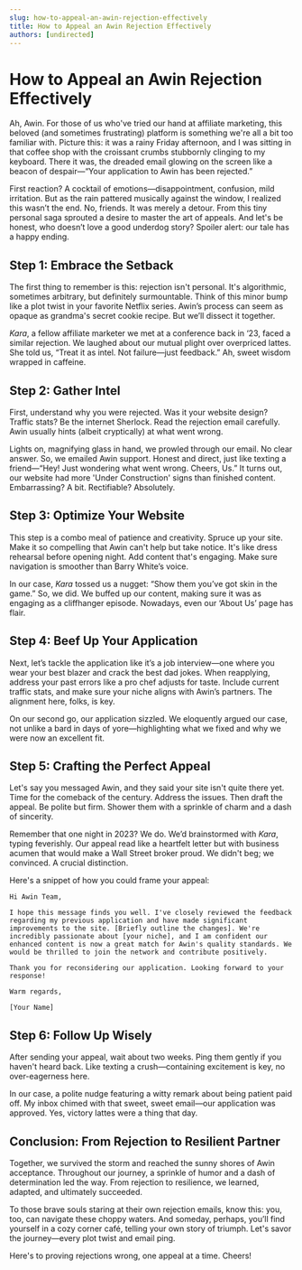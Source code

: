 ```yaml
---
slug: how-to-appeal-an-awin-rejection-effectively
title: How to Appeal an Awin Rejection Effectively
authors: [undirected]
---
```



# How to Appeal an Awin Rejection Effectively

Ah, Awin. For those of us who've tried our hand at affiliate marketing, this beloved (and sometimes frustrating) platform is something we're all a bit too familiar with. Picture this: it was a rainy Friday afternoon, and I was sitting in that coffee shop with the croissant crumbs stubbornly clinging to my keyboard. There it was, the dreaded email glowing on the screen like a beacon of despair—“Your application to Awin has been rejected.”

First reaction? A cocktail of emotions—disappointment, confusion, mild irritation. But as the rain pattered musically against the window, I realized this wasn’t the end. No, friends. It was merely a detour. From this tiny personal saga sprouted a desire to master the art of appeals. And let's be honest, who doesn’t love a good underdog story? Spoiler alert: our tale has a happy ending.

## Step 1: Embrace the Setback

The first thing to remember is this: rejection isn't personal. It's algorithmic, sometimes arbitrary, but definitely surmountable. Think of this minor bump like a plot twist in your favorite Netflix series. Awin’s process can seem as opaque as grandma's secret cookie recipe. But we’ll dissect it together.

_Kara_, a fellow affiliate marketer we met at a conference back in ‘23, faced a similar rejection. We laughed about our mutual plight over overpriced lattes. She told us, “Treat it as intel. Not failure—just feedback.” Ah, sweet wisdom wrapped in caffeine.

## Step 2: Gather Intel

First, understand why you were rejected. Was it your website design? Traffic stats? Be the internet Sherlock. Read the rejection email carefully. Awin usually hints (albeit cryptically) at what went wrong.

Lights on, magnifying glass in hand, we prowled through our email. No clear answer. So, we emailed Awin support. Honest and direct, just like texting a friend—“Hey! Just wondering what went wrong. Cheers, Us.” It turns out, our website had more 'Under Construction' signs than finished content. Embarrassing? A bit. Rectifiable? Absolutely.

## Step 3: Optimize Your Website

This step is a combo meal of patience and creativity. Spruce up your site. Make it so compelling that Awin can't help but take notice. It's like dress rehearsal before opening night. Add content that's engaging. Make sure navigation is smoother than Barry White’s voice.

In our case, _Kara_ tossed us a nugget: “Show them you’ve got skin in the game.” So, we did. We buffed up our content, making sure it was as engaging as a cliffhanger episode. Nowadays, even our ‘About Us’ page has flair.

## Step 4: Beef Up Your Application

Next, let’s tackle the application like it’s a job interview—one where you wear your best blazer and crack the best dad jokes. When reapplying, address your past errors like a pro chef adjusts for taste. Include current traffic stats, and make sure your niche aligns with Awin’s partners. The alignment here, folks, is key.

On our second go, our application sizzled. We eloquently argued our case, not unlike a bard in days of yore—highlighting what we fixed and why we were now an excellent fit.

## Step 5: Crafting the Perfect Appeal

Let's say you messaged Awin, and they said your site isn't quite there yet. Time for the comeback of the century. Address the issues. Then draft the appeal. Be polite but firm. Shower them with a sprinkle of charm and a dash of sincerity.

Remember that one night in 2023? We do. We’d brainstormed with _Kara_, typing feverishly. Our appeal read like a heartfelt letter but with business acumen that would make a Wall Street broker proud. We didn't beg; we convinced. A crucial distinction.

Here's a snippet of how you could frame your appeal:

```
Hi Awin Team,

I hope this message finds you well. I've closely reviewed the feedback regarding my previous application and have made significant improvements to the site. [Briefly outline the changes]. We're incredibly passionate about [your niche], and I am confident our enhanced content is now a great match for Awin's quality standards. We would be thrilled to join the network and contribute positively.

Thank you for reconsidering our application. Looking forward to your response!

Warm regards,

[Your Name]
```

## Step 6: Follow Up Wisely

After sending your appeal, wait about two weeks. Ping them gently if you haven't heard back. Like texting a crush—containing excitement is key, no over-eagerness here.

In our case, a polite nudge featuring a witty remark about being patient paid off. My inbox chimed with that sweet, sweet email—our application was approved. Yes, victory lattes were a thing that day.

## Conclusion: From Rejection to Resilient Partner

Together, we survived the storm and reached the sunny shores of Awin acceptance. Throughout our journey, a sprinkle of humor and a dash of determination led the way. From rejection to resilience, we learned, adapted, and ultimately succeeded. 

To those brave souls staring at their own rejection emails, know this: you, too, can navigate these choppy waters. And someday, perhaps, you’ll find yourself in a cozy corner café, telling your own story of triumph. Let's savor the journey—every plot twist and email ping.

Here's to proving rejections wrong, one appeal at a time. Cheers!
